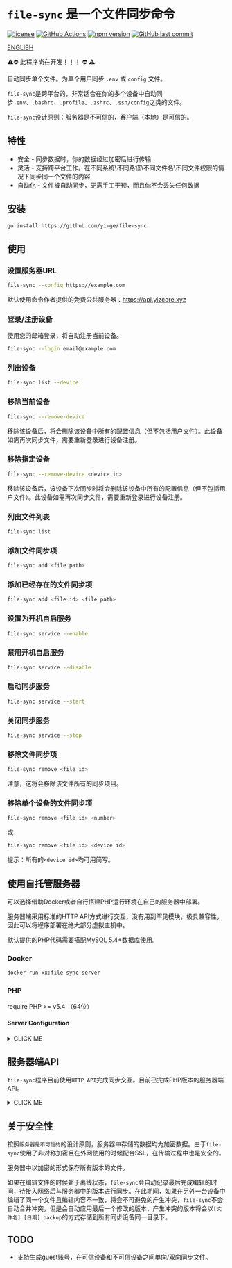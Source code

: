# `file-sync` 是一个文件同步命令

[![license](https://img.shields.io/github/license/yi-ge/file-sync.svg?style=flat-square)](https://github.com/yi-ge/file-sync/blob/master/LICENSE)
[![GitHub Actions](https://img.shields.io/endpoint.svg?url=https%3A%2F%2Factions-badge.atrox.dev%2Fyi-ge%2Ffile-sync%2Fbadge%3Fref%3Dmain&style=flat-square)](https://actions-badge.atrox.dev/yi-ge/file-sync/goto?ref=main)
[![npm version](https://img.shields.io/npm/v/file-sync-cli/latest?style=flat-square)](https://www.npmjs.com/package/file-sync-cli)
[![GitHub last commit](https://img.shields.io/github/last-commit/yi-ge/file-sync.svg?style=flat-square)](https://github.com/yi-ge/file-sync)
<!-- [![Test Results](https://gist.github.com/yi-ge/00fdcacb47689d14b8e9fdf7fb0f7288/raw/badge.svg)](https://github.com/yi-ge/file-sync)
[![Coveralls github](https://img.shields.io/coveralls/github/yi-ge/file-sync?style=flat-square)](https://coveralls.io/github/yi-ge/file-sync?branch=main) -->

[ENGLISH](README.md)

⚠️⛔️ 此程序尚在开发！！！ ⛔️ ⚠️

自动同步单个文件。为单个用户同步 `.env` 或 `config` 文件。

`file-sync`是跨平台的，非常适合在你的多个设备中自动同步`.env`、`.bashrc`、`.profile`、`.zshrc`、`.ssh/config`之类的文件。

`file-sync`设计原则：服务器是不可信的，客户端（本地）是可信的。

## 特性

- 安全 - 同步数据时，你的数据经过加密后进行传输
- 灵活 - 支持跨平台工作。在不同系统\不同路径\不同文件名\不同文件权限的情况下同步同一个文件的内容
- 自动化 - 文件被自动同步，无需手工干预，而且你不会丢失任何数据

## 安装

```bash
go install https://github.com/yi-ge/file-sync
```

## 使用

### 设置服务器URL

```bash
file-sync --config https://example.com
```

默认使用命令作者提供的免费公共服务器：<https://api.yizcore.xyz>

### 登录/注册设备

使用您的邮箱登录，将自动注册当前设备。

```bash
file-sync --login email@example.com
```

### 列出设备

```bash
file-sync list --device
```

### 移除当前设备

```bash
file-sync --remove-device
```

移除该设备后，将会删除该设备中所有的配置信息（但不包括用户文件）。此设备如需再次同步文件，需要重新登录进行设备注册。

### 移除指定设备

```bash
file-sync --remove-device <device id>
```

移除该设备后，该设备下次同步时将会删除该设备中所有的配置信息（但不包括用户文件）。此设备如需再次同步文件，需要重新登录进行设备注册。

### 列出文件列表

```bash
file-sync list
```

### 添加文件同步项

```bash
file-sync add <file path>
```

### 添加已经存在的文件同步项

```bash
file-sync add <file id> <file path>
```

### 设置为开机自启服务

```bash
file-sync service --enable
```

### 禁用开机自启服务

```bash
file-sync service --disable
```

### 启动同步服务

```bash
file-sync service --start
```

### 关闭同步服务

```bash
file-sync service --stop
```

### 移除文件同步项

```bash
file-sync remove <file id>
```

注意，这将会移除该文件所有的同步项目。

### 移除单个设备的文件同步项

```bash
file-sync remove <file id> <number>
```

或

```bash
file-sync remove <file id> <device id>
```

提示：所有的`<device id>`均可用简写。

## 使用自托管服务器

可以选择借助Docker或者自行搭建PHP运行环境在自己的服务器中部署。

服务器端采用标准的HTTP API方式进行交互，没有用到罕见模块，极具兼容性，因此可以将程序部署在绝大部分虚拟主机中。

默认提供的PHP代码需要搭配MySQL 5.4+数据库使用。

### Docker

```bash
docker run xx:file-sync-server
```

### PHP

require PHP >= v5.4 （64位）

#### Server Configuration

<details><summary>CLICK ME</summary>
<p>

##### Apache

You may need to add the following snippet in your Apache HTTP server virtual host configuration or **.htaccess** file.

```apacheconf
RewriteEngine on
RewriteCond %{REQUEST_FILENAME} !-f
RewriteCond %{REQUEST_FILENAME} !-d
RewriteCond $1 !^(index\.php)
RewriteRule ^(.*)$ /index.php/$1 [L]
```

Alternatively, if you’re lucky enough to be using a version of Apache greater than 2.2.15, then you can instead just use this one, single line:

```apacheconf
FallbackResource /index.php
```

##### IIS

For IIS you will need to install URL Rewrite for IIS and then add the following rule to your `web.config`:

```xml
<?xml version="1.0" encoding="UTF-8"?>
<configuration>
    <system.webServer>
        <rewrite>
          <rule name="Toro" stopProcessing="true">
            <match url="^(.*)$" ignoreCase="false" />
              <conditions logicalGrouping="MatchAll">
                <add input="{REQUEST_FILENAME}" matchType="IsFile" ignoreCase="false" negate="true" />
                <add input="{REQUEST_FILENAME}" matchType="IsDirectory" ignoreCase="false" negate="true" />
                <add input="{R:1}" pattern="^(index\.php)" ignoreCase="false" negate="true" />
              </conditions>
            <action type="Rewrite" url="/index.php/{R:1}" />
          </rule>
        </rewrite>
    </system.webServer>
</configuration>
```

##### Nginx

Under the `server` block of your virtual host configuration, you only need to add three lines.

```conf
location / {
  try_files $uri $uri/ /index.php?$args;
}
```

</p>
</details>

## 服务器端API

`file-sync`程序目前使用`HTTP API`完成同步交互。目前~~已完成~~PHP版本的服务器端API。

<details><summary>CLICK ME</summary>
<p>

### 基础数据结构

```text
user: email, verify, publicKey, privateKey, createdAt
device: email, machineId, machineName, createdAt
config: email, machineId, fileId, path, attribute, createdAt
file: email, fileId, fileName, content, sha256, fromMachineId, updateAt
log: email, machineId, action, content, createdAt
```

### 登录/注册用户并注册设备

POST /device/add

```json
{
  "email": "sha1(email)",
  "machineId": "sha1(sha256(machineId))",
  "machineName": "verify加密的machineName",
  "verify": "sha1(密码的sha256中的前16个字符取sha1)取后32个字符",
  "publicKey": "新生成的publicKey",
  "privateKey": "密码的sha256中的第二段16个字符进行加密的私钥（私钥密码是第三段16个字符）"
}
```

Return：

```json
{
  "status": 1, // 新用户及新设备注册成功， 2： 老用户新设备注册成功
  // -2：设备已注册， -3：此用户已经存在但verify值验证失败
  "result": {
    "publicKey": "verify作为密码 时间戳@公钥 加密", // 如果解密后的内容中的publicKey和传输的publicKey相同，则说明该用户是新用户。
    "privateKey": "verify作为密码 时间戳@私钥 加密 - 密码的sha256中的第二段16个字符进行加密的私钥（私钥密码是第三段16个字符）" // 如果不相同，说明该用户是老用户，则需要以返回回来的publicKey和privateKey为准。
  }
}
```

### 获取设备列表

POST /device/list

```json
{
  "timestamp": "时间戳",
  "machineId": "sha1(sha256(machineId))",
  "token": "签名[所有字段按json的key的ASCII字符顺序进行升序排列]",
  "email": "sha1(email)",
}
```

Return：

```json
{
  "status": 1,
  "result": [
    {
      "machineId": "sha1(sha256(machineId))",
      "machineName": "verify加密的machineName"
    }
  ]
}
```

### 移除设备

POST /device/remove

```json
{
  "timestamp": "时间戳",
  "machineId": "sha1(sha256(machineId))",
  "token": "签名[所有字段按json的key的ASCII字符顺序进行升序排列]",
  "email": "sha1(email)",
  "removeMachineId": "sha1(sha256(machineId))",
}
```

Return：

```json
{
  "status": 1
}
```

### 获取文件同步配置信息

POST /file/configs

```json
{
  "timestamp": "时间戳",
  "machineId": "sha1(sha256(machineId))",
  "token": "签名[所有字段按json的key的ASCII字符顺序进行升序排列]",
  "email": "sha1(email)"
}
```

Return：

```json
{
  "status": 1,
  "result": [
    {
      "fileId": "",
      "fileName": "私钥加密后的fileName",
      "config": [
        {
          "machineId":, "machineId",
          "path": "私钥加密后的path"
        }
      ]
    }
  ]
}
```

### 设置文件配置

POST /file/config

```json
{
  "timestamp": "时间戳",
  "machineId": "sha1(sha256(machineId))",
  "token": "签名[所有字段按json的key的ASCII字符顺序进行升序排列]",
  "email": "sha1(email)",
  "config": {
    "fileId": "fileId",
    "fileName": "私钥加密后的fileName，如果是添加新同步则为空",
    "action": "add/remove",
    "machineId": "sha1(sha256(machineId))",
    "path": "私钥加密后的path"
  }
}
```

Return：

```json
{
  "status": 1
}
```

### 检查单个文件是否存在更新

POST /file/check

```json
{
  "timestamp": "时间戳",
  "machineId": "sha1(sha256(machineId))",
  "token": "签名[所有字段按json的key的ASCII字符顺序进行升序排列]",
  "email": "sha1(email)",
  "fileId": "fileId",
  "sha256": "文件sha256",
  "updateAt": "文件最后一次编辑时间"
}
```

Return：

```json
{
  "status": 0 // 不存在， 1：存在更新
}
```

### 下载/上载文件数据

POST /file/sync

不带"content"和"updateAt"为下载，否则是上载。

```json
{
  "timestamp": "时间戳",
  "machineId": "sha1(sha256(machineId))",
  "token": "签名[所有字段按json的key的ASCII字符顺序进行升序排列]",
  "email": "sha1(email)",
  "fileId": "fileId，由首次添加的文件sha256取sha1生成",
  "sha256": "文件sha256",
  "updateAt": "文件最后一次编辑时间",
  "content": "私钥加密的文件内容"
}
```

Return：

```json
{
  "status": 1
}
```

</p>
</details>

## 关于安全性

按照`服务器是不可信的`的设计原则，服务器中存储的数据均为加密数据。由于`file-sync`使用了非对称加密且在外网使用的时候配合SSL，在传输过程中也是安全的。

服务器中以加密的形式保存所有版本的文件。

如果在编辑文件的时候处于离线状态，`file-sync`会自动记录最后完成编辑的时间，待接入网络后与服务器中的版本进行同步。在此期间，如果在另外一台设备中编辑了同一个文件且编辑内容不一致，将会不可避免的产生冲突，`file-sync`不会自动合并冲突，但是会自动应用最后一个修改的版本，产生冲突的版本将会以`[文件名].[日期].backup`的方式存储到所有同步设备同一目录下。

## TODO

- 支持生成guest账号，在可信设备和不可信设备之间单向/双向同步文件。
